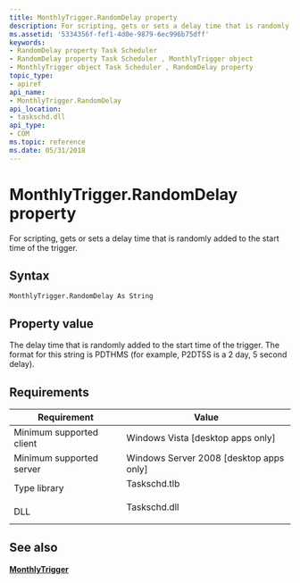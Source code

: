 ```yaml
---
title: MonthlyTrigger.RandomDelay property
description: For scripting, gets or sets a delay time that is randomly added to the start time of the trigger.
ms.assetid: '5334356f-fef1-4d0e-9879-6ec996b75dff'
keywords:
- RandomDelay property Task Scheduler
- RandomDelay property Task Scheduler , MonthlyTrigger object
- MonthlyTrigger object Task Scheduler , RandomDelay property
topic_type:
- apiref
api_name:
- MonthlyTrigger.RandomDelay
api_location:
- taskschd.dll
api_type:
- COM
ms.topic: reference
ms.date: 05/31/2018
---
```


# MonthlyTrigger.RandomDelay property

For scripting, gets or sets a delay time that is randomly added to the start time of the trigger.

## Syntax


```VB
MonthlyTrigger.RandomDelay As String
```



## Property value

The delay time that is randomly added to the start time of the trigger. The format for this string is P<days>DT<hours>H<minutes>M<seconds>S (for example, P2DT5S is a 2 day, 5 second delay).

## Requirements



| Requirement | Value |
|-------------------------------------|-----------------------------------------------------------------------------------------|
| Minimum supported client<br/> | Windows Vista \[desktop apps only\]<br/>                                          |
| Minimum supported server<br/> | Windows Server 2008 \[desktop apps only\]<br/>                                    |
| Type library<br/>             | <dl> <dt>Taskschd.tlb</dt> </dl> |
| DLL<br/>                      | <dl> <dt>Taskschd.dll</dt> </dl> |



## See also

<dl> <dt>

[**MonthlyTrigger**](monthlytrigger.md)
</dt> </dl>

 

 





